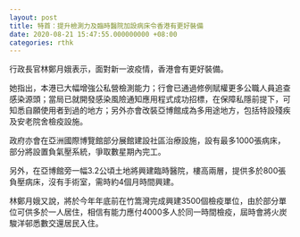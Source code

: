 ```yaml
---
layout: post
title: 特首：提升檢測力及臨時醫院加設病床令香港有更好裝備
date: 2020-08-21 15:47:55.000000000 +08:00
categories: rthk
---
```


行政長官林鄭月娥表示，面對新一波疫情，香港會有更好裝備。

她指出，本港已大幅增強公私營檢測能力；行會已通過修例賦權更多公職人員追查感染源頭；當局已就開發感染風險通知應用程式成功招標，在保障私隱前提下，可知悉自願使用者到過的地方；另外亦會改裝亞博館成為多用途地方，包括特設殘疾及安老院舍檢疫設施。

政府亦會在亞洲國際博覽館部分展館建設社區治療設施，設有最多1000張病床，部分將設置負氣壓系統，爭取數星期內完工。

另外，在亞博館旁一幅3.2公頃土地將興建臨時醫院，樓高兩層，提供多於800張負壓病床，沒有手術室，需時約4個月時間興建。

林鄭月娥又說，將於今年年底前在竹篙灣完成興建3500個檢疫單位，由於部分單位可供多於一人居住，相信有能力應付4000多人於同一時間檢疫，屆時會將火炭駿洋邨悉數交還居民入住。
